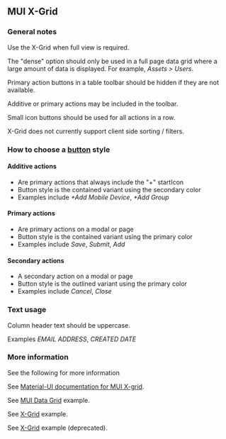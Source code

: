 ## MUI X-Grid

### General notes

Use the X-Grid when full view is required.

The "dense" option should only be used in a full page data grid where a large amount of data is displayed. For example, _Assets > Users_.

Primary action buttons in a table toolbar should be hidden if they are not available.

Additive or primary actions may be included in the toolbar.

Small icon buttons should be used for all actions in a row.

X-Grid does not currently support client side sorting / filters.

### How to choose a [button](#) style

#### Additive actions

- Are primary actions that always include the "+" startIcon
- Button style is the contained variant using the secondary color
- Examples include _+Add Mobile Device_, _+Add Group_

#### Primary actions

- Are primary actions on a modal or page
- Button style is the contained variant using the primary color
- Examples include _Save_, _Submit_, _Add_

#### Secondary actions

- A secondary action on a modal or page
- Button style is the outlined variant using the primary color
- Examples include _Cancel_, _Close_

### Text usage

Column header text should be uppercase.

Examples _EMAIL ADDRESS_, _CREATED DATE_

### More information

See the following for more information

See <a href="https://material-ui.com/store/items/material-ui-pro/" target="_blank">Material-UI documentation for MUI X-grid</a>.

See <a href="https://mui.com/components/data-grid/" target="_blank">MUI Data Grid</a> example.

See <a href="https://material-ui-x.netlify.app/storybook/?path=/story" target="_blank">X-Grid</a> example.

See <a href="https://www.npmjs.com/package/@material-ui/x-grid" target="_blank">X-Grid</a> example (deprecated).
